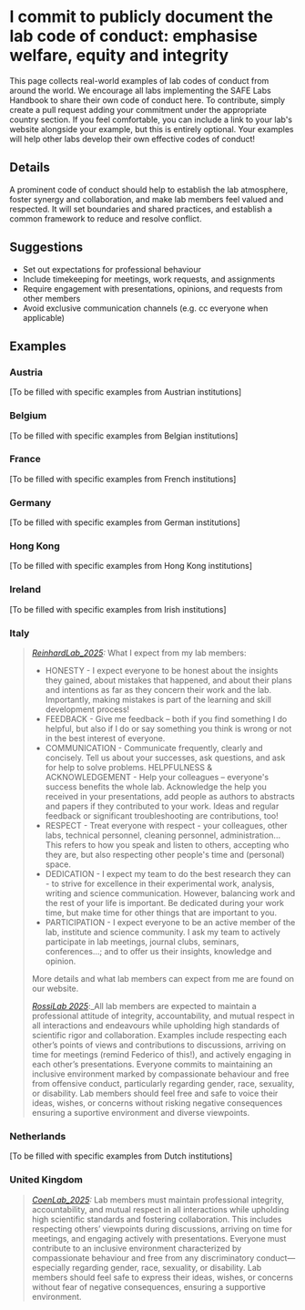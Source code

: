 # I commit to publicly document the lab code of conduct: emphasise welfare, equity and integrity

This page collects real-world examples of lab codes of conduct from around the world. We encourage all labs implementing the SAFE Labs Handbook to share their own code of conduct here. To contribute, simply create a pull request adding your commitment under the appropriate country section. If you feel comfortable, you can include a link to your lab's website alongside your example, but this is entirely optional. Your examples will help other labs develop their own effective codes of conduct!

## Details 
A prominent code of conduct should help to establish the lab atmosphere, foster synergy and collaboration, and make lab members feel valued and respected. It will set boundaries and shared practices, and establish a common framework to reduce and resolve conflict.

## Suggestions
- Set out expectations for professional behaviour
- Include timekeeping for meetings, work requests, and assignments
- Require engagement with presentations, opinions, and requests from other members
- Avoid exclusive communication channels (e.g. cc everyone when applicable)

## Examples

### Austria
[To be filled with specific examples from Austrian institutions]

### Belgium
[To be filled with specific examples from Belgian institutions]

### France
[To be filled with specific examples from French institutions]

### Germany
[To be filled with specific examples from German institutions]

### Hong Kong
[To be filled with specific examples from Hong Kong institutions]

### Ireland
[To be filled with specific examples from Irish institutions]

### Italy
>_[ReinhardLab_2025](https://reinhardlab.org/philosophy):_ What I expect from my lab members: 
>- HONESTY - I expect everyone to be honest about the insights they gained, about mistakes that happened, and about their plans and intentions as far as they concern their work and the lab. Importantly, making mistakes is part of the learning and skill development process! 
>- FEEDBACK - Give me feedback – both if you find something I do helpful, but also if I do or say something you think is wrong or not in the best interest of everyone. 
>-  COMMUNICATION - Communicate frequently, clearly and concisely. Tell us about your successes, ask questions, and ask for help to solve problems. 
>HELPFULNESS & ACKNOWLEDGEMENT - Help your colleagues – everyone's success benefits the whole lab. Acknowledge the help you received in your presentations, add people as authors to abstracts and papers if they contributed to your work. Ideas and regular feedback or significant troubleshooting are  contributions, too! 
>- RESPECT - Treat everyone with respect - your colleagues, other labs, technical personnel, cleaning personnel, administration... This refers to how you speak and listen to others, accepting who they are, but also respecting other people's time and (personal) space. 
>- DEDICATION - I expect my team to do the best research they can - to strive for excellence in their experimental work, analysis, writing and science communication. However, balancing work and the rest of your life is important. Be dedicated during your work time, but make time for other things that are important to you. 
>- PARTICIPATION - I expect everyone to be an active member of the lab, institute and science community. I ask my team to actively participate in lab meetings, journal clubs, seminars, conferences...; and to offer us their insights, knowledge and opinion.
>
>More details and what lab members can expect from me are found on our website.
>
>
>_[RossiLab 2025](https://rossilab.iit.it/home)_:_All lab members are expected to maintain a professional attitude of integrity, accountability, and mutual respect in all interactions and endeavours while upholding high standards of scientific rigor and collaboration. Examples include respecting each other’s points of views and contributions to discussions, arriving on time for meetings (remind Federico of this!), and actively engaging in each other’s presentations. Everyone commits to maintaining an inclusive environment marked by compassionate behaviour and free from offensive conduct, particularly regarding gender, race, sexuality, or disability. Lab members should feel free and safe to voice their ideas, wishes, or concerns without risking negative consequences ensuring a suportive environment and diverse viewpoints.

### Netherlands
[To be filled with specific examples from Dutch institutions]

### United Kingdom
>_[CoenLab_2025](https://coen-lab.com/):_ Lab members must maintain professional integrity, accountability, and mutual respect in all interactions while upholding high scientific standards and fostering collaboration. This includes respecting others’ viewpoints during discussions, arriving on time for meetings, and engaging actively with presentations. Everyone must contribute to an inclusive environment characterized by compassionate behaviour and free from any discriminatory conduct—especially regarding gender, race, sexuality, or disability. Lab members should feel safe to express their ideas, wishes, or concerns without fear of negative consequences, ensuring a supportive environment.
